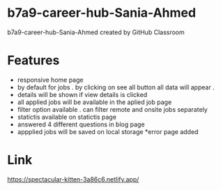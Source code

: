 # b7a9-career-hub-Sania-Ahmed
b7a9-career-hub-Sania-Ahmed created by GitHub Classroom
# Features
* responsive home page 
* by default for jobs . by clicking on see all button all data will appear .
* details will be shown if view details is clicked 
* all applied jobs will be available in the aplied job page
* filter option available . can filter remote and onsite jobs separately 
* statictis available on statictis page 
* answered 4 different questions in blog page 
* appplied jobs will be saved on local storage 
*error page added

# Link 
https://spectacular-kitten-3a86c6.netlify.app/

